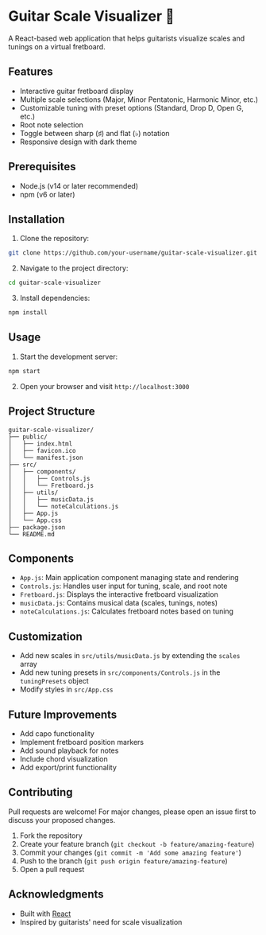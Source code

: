 # Guitar Scale Visualizer 🎸

A React-based web application that helps guitarists visualize scales and tunings on a virtual fretboard.

## Features

- Interactive guitar fretboard display
- Multiple scale selections (Major, Minor Pentatonic, Harmonic Minor, etc.)
- Customizable tuning with preset options (Standard, Drop D, Open G, etc.)
- Root note selection
- Toggle between sharp (♯) and flat (♭) notation
- Responsive design with dark theme

## Prerequisites

- Node.js (v14 or later recommended)
- npm (v6 or later)

## Installation

1. Clone the repository:
```bash
git clone https://github.com/your-username/guitar-scale-visualizer.git
```

2. Navigate to the project directory:
```bash
cd guitar-scale-visualizer
```

3. Install dependencies:
```bash
npm install
```

## Usage

1. Start the development server:
```bash
npm start
```

2. Open your browser and visit `http://localhost:3000`

## Project Structure

```
guitar-scale-visualizer/
├── public/
│   ├── index.html
│   ├── favicon.ico
│   └── manifest.json
├── src/
│   ├── components/
│   │   ├── Controls.js
│   │   └── Fretboard.js
│   ├── utils/
│   │   ├── musicData.js
│   │   └── noteCalculations.js
│   ├── App.js
│   └── App.css
├── package.json
└── README.md
```

## Components

- `App.js`: Main application component managing state and rendering
- `Controls.js`: Handles user input for tuning, scale, and root note
- `Fretboard.js`: Displays the interactive fretboard visualization
- `musicData.js`: Contains musical data (scales, tunings, notes)
- `noteCalculations.js`: Calculates fretboard notes based on tuning

## Customization

- Add new scales in `src/utils/musicData.js` by extending the `scales` array
- Add new tuning presets in `src/components/Controls.js` in the `tuningPresets` object
- Modify styles in `src/App.css`

## Future Improvements

- Add capo functionality
- Implement fretboard position markers
- Add sound playback for notes
- Include chord visualization
- Add export/print functionality

## Contributing

Pull requests are welcome! For major changes, please open an issue first to discuss your proposed changes.

1. Fork the repository
2. Create your feature branch (`git checkout -b feature/amazing-feature`)
3. Commit your changes (`git commit -m 'Add some amazing feature'`)
4. Push to the branch (`git push origin feature/amazing-feature`)
5. Open a pull request

## Acknowledgments

- Built with [React](https://reactjs.org/)
- Inspired by guitarists' need for scale visualization